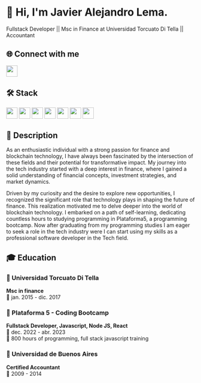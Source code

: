 # 👋 Hi, I'm Javier Alejandro Lema. #
Fullstack Developer   ||   Msc in Finance at Universidad Torcuato Di Tella   ||   Accountant

## 🌐 Connect with me

<p>
  <a href="https://www.linkedin.com/in/jalarg/" target="_blank">
    <img src="https://img.shields.io/badge/LinkedIn-0077B5?style=for-the-badge&logo=linkedin&logoColor=white" height="30"/>
  </a>
</p>

## 🛠 Stack

<p>
  <img src="https://img.shields.io/badge/JavaScript-F7DF1E?style=for-the-badge&logo=javascript&logoColor=black" height="30"/>
  <img src="https://img.shields.io/badge/React-61DAFB?style=for-the-badge&logo=react&logoColor=black" height="30"/>
  <img src="https://img.shields.io/badge/Redux-764ABC?style=for-the-badge&logo=redux&logoColor=white" height="30"/>
  <img src="https://img.shields.io/badge/Node.js-339933?style=for-the-badge&logo=node.js&logoColor=white" height="30"/>
  <img src="https://img.shields.io/badge/Express-000000?style=for-the-badge&logo=express&logoColor=white" height="30"/>
  <img src="https://img.shields.io/badge/PostgreSQL-336791?style=for-the-badge&logo=postgresql&logoColor=white" height="30"/>
  <img src="https://img.shields.io/badge/MongoDB-47A248?style=for-the-badge&logo=mongodb&logoColor=white" height="30"/>
</p>

## 📝 Description

As an enthusiastic individual with a strong passion for finance and blockchain technology, I have always been fascinated by the intersection of these fields and their potential for transformative impact. My journey into the tech industry started with a deep interest in finance, where I gained a solid understanding of financial concepts, investment strategies, and market dynamics.

Driven by my curiosity and the desire to explore new opportunities, I recognized the significant role that technology plays in shaping the future of finance. This realization motivated me to delve deeper into the world of blockchain technology. I embarked on a path of self-learning, dedicating countless hours to studying programming in Plataforma5, a programming bootcamp. Now after graduating from my programming studies I am eager to seek a role in the tech industry were I can start using my skills as a professional software developer in the Tech field.

## 🎓 Education

### 🏫 Universidad Torcuato Di Tella
**Msc in finance**  
📅 jan. 2015 - dic. 2017  

### 🏫 Plataforma 5 - Coding Bootcamp
**Fullstack Developer, Javascript, Node JS, React**  
📅 dec. 2022 - abr. 2023  
🔖 800 hours of programming, full stack javascript training  

### 🏫 Universidad de Buenos Aires
**Certified Accountant**  
📅 2009 - 2014
